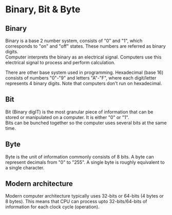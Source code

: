 # Binary, Bit & Byte

## Binary
Binary is a base 2 number system, consists of "0" and "1", which corresponds to "on" and "off" states. These numbers are referred as binary digits.<br>
Computer interprets the binary as an electrical signal. Computers use this electrical signal to process and perform calculation.

There are other base system used in programming. Hexadecimal (base 16) consists of numbers "0"-"9" and letters "A"-"F", where each digit/letter
represents 4 binary digits. Note that computers don't run on hexadecimal.

## Bit
Bit (Binary digIT) is the most granular piece of information that can be stored or manipulated on a computer. It is either "0" or "1".<br>
Bits can be bunched together so the computer uses several bits at the same time. 

## Byte
Byte is the unit of information commonly consists of 8 bits. A byte can represent decimals from "0" to "255". A single byte is roughly equivalent to
a single character.

## Modern architecture
Modern computer architecture typically uses 32-bits or 64-bits (4 bytes or 8 bytes). This means that CPU can process upto 32-bits/64-bits of information
for each clock cycle (operation).
